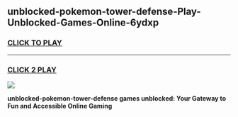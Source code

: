 
## unblocked-pokemon-tower-defense-Play-Unblocked-Games-Online-6ydxp
<h3>
<a href="https://premium76.site?title=unblocked-pokemon-tower-defense&ref=25A">CLICK TO PLAY</a></h3>
<hr>

<h3>
<a href="https://premium76.site?title=unblocked-pokemon-tower-defense&ref=25A">CLICK 2 PLAY</a>
  
</h3>

<a href="https://premium76.site?title=unblocked-pokemon-tower-defense&ref=25A"><img src="https://clearcache.store/games.png"></a>


**unblocked-pokemon-tower-defense games unblocked: Your Gateway to Fun and Accessible Online Gaming**
